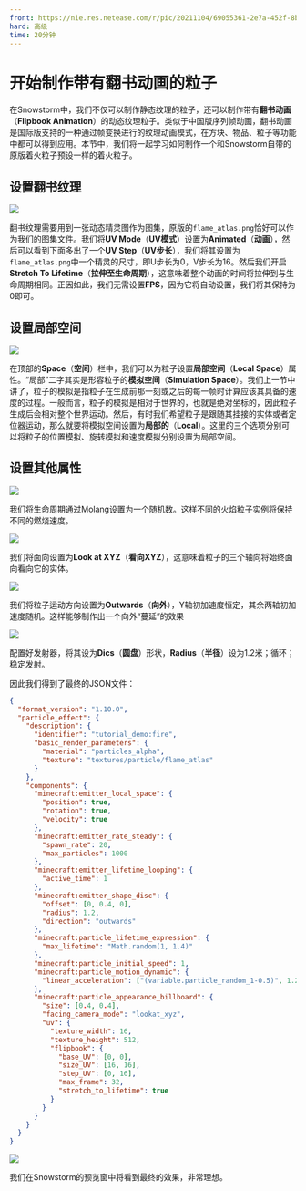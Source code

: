 ```yaml
---
front: https://nie.res.netease.com/r/pic/20211104/69055361-2e7a-452f-8b1a-f23e1262a03a.jpg
hard: 高级
time: 20分钟
---
```


# 开始制作带有翻书动画的粒子

在Snowstorm中，我们不仅可以制作静态纹理的粒子，还可以制作带有**翻书动画**（**Flipbook Animation**）的动态纹理粒子。类似于中国版序列帧动画，翻书动画是国际版支持的一种通过帧变换进行的纹理动画模式，在方块、物品、粒子等功能中都可以得到应用。本节中，我们将一起学习如何制作一个和Snowstorm自带的原版着火粒子预设一样的着火粒子。

## 设置翻书纹理

![](./images/17.2_fire_texture.png)

翻书纹理需要用到一张动态精灵图作为图集，原版的`flame_atlas.png`恰好可以作为我们的图集文件。我们将**UV Mode**（**UV模式**）设置为**Animated**（**动画**），然后可以看到下面多出了一个**UV Step**（**UV步长**），我们将其设置为`flame_atlas.png`中一个精灵的尺寸，即U步长为0，V步长为16。然后我们开启**Stretch To Lifetime**（**拉伸至生命周期**），这意味着整个动画的时间将拉伸到与生命周期相同。正因如此，我们无需设置**FPS**，因为它将自动设置，我们将其保持为0即可。

## 设置局部空间

![](./images/17.2_fire_space.png)

在顶部的**Space**（**空间**）栏中，我们可以为粒子设置**局部空间**（**Local Space**）属性。“局部”二字其实是形容粒子的**模拟空间**（**Simulation Space**）。我们上一节中讲了，粒子的模拟是指粒子在生成前那一刻或之后的每一帧时计算应该其具备的速度的过程。一般而言，粒子的模拟是相对于世界的，也就是绝对坐标的，因此粒子生成后会相对整个世界运动。然后，有时我们希望粒子是跟随其挂接的实体或者定位器运动，那么就要将模拟空间设置为**局部的**（**Local**）。这里的三个选项分别可以将粒子的位置模拟、旋转模拟和速度模拟分别设置为局部空间。

## 设置其他属性

![](./images/17.2_fire_life.png)

我们将生命周期通过Molang设置为一个随机数。这样不同的火焰粒子实例将保持不同的燃烧速度。

![](./images/17.2_fire_appearance.png)

我们将面向设置为**Look at XYZ**（**看向XYZ**），这意味着粒子的三个轴向将始终面向看向它的实体。

![](./images/17.2_fire_motion.png)

我们将粒子运动方向设置为**Outwards**（**向外**），Y轴初加速度恒定，其余两轴初加速度随机。这样能够制作出一个向外“蔓延”的效果

![](./images/17.2_fire_emitter.png)

配置好发射器，将其设为**Dics**（**圆盘**）形状，**Radius**（**半径**）设为1.2米；循环；稳定发射。

因此我们得到了最终的JSON文件：

```json
{
  "format_version": "1.10.0",
  "particle_effect": {
    "description": {
      "identifier": "tutorial_demo:fire",
      "basic_render_parameters": {
        "material": "particles_alpha",
        "texture": "textures/particle/flame_atlas"
      }
    },
    "components": {
      "minecraft:emitter_local_space": {
        "position": true,
        "rotation": true,
        "velocity": true
      },
      "minecraft:emitter_rate_steady": {
        "spawn_rate": 20,
        "max_particles": 1000
      },
      "minecraft:emitter_lifetime_looping": {
        "active_time": 1
      },
      "minecraft:emitter_shape_disc": {
        "offset": [0, 0.4, 0],
        "radius": 1.2,
        "direction": "outwards"
      },
      "minecraft:particle_lifetime_expression": {
        "max_lifetime": "Math.random(1, 1.4)"
      },
      "minecraft:particle_initial_speed": 1,
      "minecraft:particle_motion_dynamic": {
        "linear_acceleration": ["(variable.particle_random_1-0.5)", 1.2, "(variable.particle_random_1-0.5)"]
      },
      "minecraft:particle_appearance_billboard": {
        "size": [0.4, 0.4],
        "facing_camera_mode": "lookat_xyz",
        "uv": {
          "texture_width": 16,
          "texture_height": 512,
          "flipbook": {
            "base_UV": [0, 0],
            "size_UV": [16, 16],
            "step_UV": [0, 16],
            "max_frame": 32,
            "stretch_to_lifetime": true
          }
        }
      }
    }
  }
}
```

![](./images/17.2_fire.png)

我们在Snowstorm的预览窗中将看到最终的效果，非常理想。